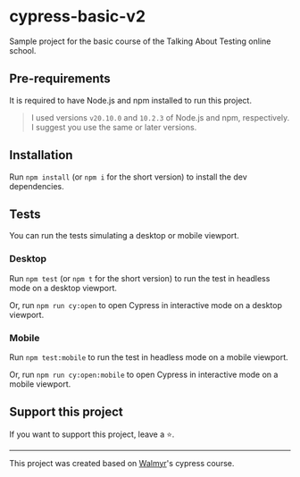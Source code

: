 # cypress-basic-v2

Sample project for the basic course of the Talking About Testing online school.

## Pre-requirements

It is required to have Node.js and npm installed to run this project.

> I used versions `v20.10.0` and `10.2.3` of Node.js and npm, respectively. I suggest you use the same or later versions.

## Installation

Run `npm install` (or `npm i` for the short version) to install the dev dependencies.

## Tests

You can run the tests simulating a desktop or mobile viewport.

### Desktop

Run `npm test` (or `npm t` for the short version) to run the test in headless mode on a desktop viewport.

Or, run `npm run cy:open` to open Cypress in interactive mode on a desktop viewport.

### Mobile

Run `npm test:mobile` to run the test in headless mode on a mobile viewport.

Or, run `npm run cy:open:mobile` to open Cypress in interactive mode on a mobile viewport.

## Support this project

If you want to support this project, leave a ⭐.

---

This project was created based on [Walmyr](https://walmyr.dev)'s cypress course.
